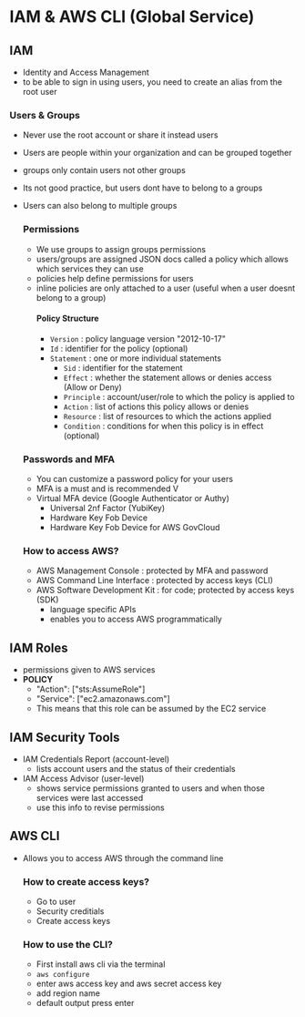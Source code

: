 # IAM & AWS CLI (Global Service)

## IAM
  - Identity and Access Management
  - to be able to sign in using users, you need to create an alias from the root user
  ### Users & Groups
  - Never use the root account or share it instead users
  - Users are people within your organization and can be grouped together
  - groups only contain users not other groups
  - Its not good practice, but users dont have to belong to a groups
  - Users can also belong to multiple groups
    ### Permissions
    - We use groups to assign groups permissions
    - users/groups are assigned JSON docs called a policy which allows which services they can use
    - policies help define permissions for users
    - inline policies are only attached to a user (useful when a user doesnt belong to a group)
      #### Policy Structure
      - `Version` : policy language version "2012-10-17"
      - `Id` : identifier for the policy (optional)
      - `Statement` : one or more individual statements
        - `Sid` : identifier for the statement
        - `Effect` : whether the statement allows or denies access (Allow or Deny)
        - `Principle` : account/user/role to which the policy is applied to
        - `Action` : list of actions this policy allows or denies
        - `Resource` : list of resources to which the actions applied
        - `Condition` : conditions for when this policy is in effect (optional)
    ### Passwords and MFA
      - You can customize a password policy for your users
      -  MFA is a must and is recommended V
      -  Virtual MFA device (Google Authenticator or Authy)
         - Universal 2nf Factor (YubiKey)
         - Hardware Key Fob Device
         - Hardware Key Fob Device for AWS GovCloud
       
    ### How to access AWS?
      - AWS Management Console : protected by MFA and password
      - AWS Command Line Interface : protected by access keys (CLI)
      - AWS Software Development Kit : for code; protected by access keys (SDK)
        - language specific APIs
        - enables you to access AWS programmatically

  ## IAM Roles
  -  permissions given to AWS services
  -  **POLICY**
      - "Action": ["sts:AssumeRole"]
      - "Service": ["ec2.amazonaws.com"]
      - This means that this role can be assumed by the EC2 service

  ## IAM Security Tools
  - IAM Credentials Report (account-level)
    - lists account users and the status of their credentials
  - IAM Access Advisor (user-level)
    - shows service permissions granted to users and when those services were last accessed
    - use this info to revise permissions
  ## AWS CLI
  - Allows you to access AWS through the command line
    ### How to create access keys?
      - Go to user
      - Security creditials
      - Create access keys
   
    ### How to use the CLI?
      - First install aws cli via the terminal
      - `aws configure`
      - enter aws access key and aws secret access key
      - add region name
      - default output press enter
    
    
         
         
  
  
